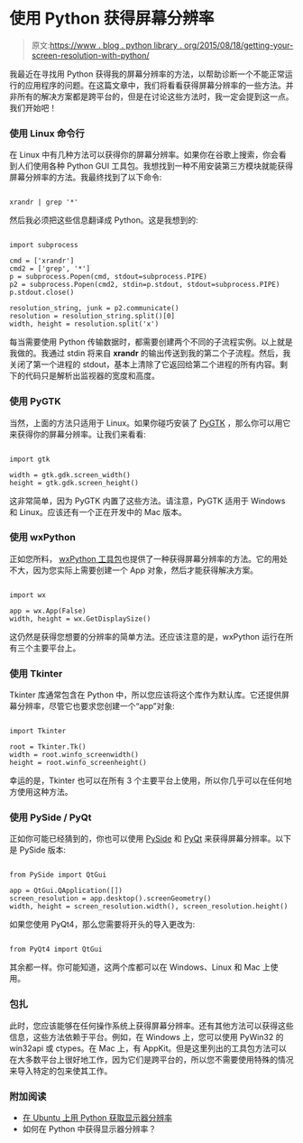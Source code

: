 # 使用 Python 获得屏幕分辨率

> 原文:[https://www . blog . python library . org/2015/08/18/getting-your-screen-resolution-with-python/](https://www.blog.pythonlibrary.org/2015/08/18/getting-your-screen-resolution-with-python/)

我最近在寻找用 Python 获得我的屏幕分辨率的方法，以帮助诊断一个不能正常运行的应用程序的问题。在这篇文章中，我们将看看获得屏幕分辨率的一些方法。并非所有的解决方案都是跨平台的，但是在讨论这些方法时，我一定会提到这一点。我们开始吧！

### 使用 Linux 命令行

在 Linux 中有几种方法可以获得你的屏幕分辨率。如果你在谷歌上搜索，你会看到人们使用各种 Python GUI 工具包。我想找到一种不用安装第三方模块就能获得屏幕分辨率的方法。我最终找到了以下命令:

```

xrandr | grep '*'

```

然后我必须把这些信息翻译成 Python。这是我想到的:

```

import subprocess

cmd = ['xrandr']
cmd2 = ['grep', '*']
p = subprocess.Popen(cmd, stdout=subprocess.PIPE)
p2 = subprocess.Popen(cmd2, stdin=p.stdout, stdout=subprocess.PIPE)
p.stdout.close()

resolution_string, junk = p2.communicate()
resolution = resolution_string.split()[0]
width, height = resolution.split('x')

```

每当需要使用 Python 传输数据时，都需要创建两个不同的子流程实例。以上就是我做的。我通过 stdin 将来自 **xrandr** 的输出传送到我的第二个子流程。然后，我关闭了第一个进程的 stdout，基本上清除了它返回给第二个进程的所有内容。剩下的代码只是解析出监视器的宽度和高度。

### 使用 PyGTK

当然，上面的方法只适用于 Linux。如果你碰巧安装了 [PyGTK](http://www.pygtk.org/) ，那么你可以用它来获得你的屏幕分辨率。让我们来看看:

```

import gtk

width = gtk.gdk.screen_width()
height = gtk.gdk.screen_height()

```

这非常简单，因为 PyGTK 内置了这些方法。请注意，PyGTK 适用于 Windows 和 Linux。应该还有一个正在开发中的 Mac 版本。

### 使用 wxPython

正如您所料， [wxPython 工具包](http://wxpython.org/)也提供了一种获得屏幕分辨率的方法。它的用处不大，因为您实际上需要创建一个 App 对象，然后才能获得解决方案。

```

import wx

app = wx.App(False)
width, height = wx.GetDisplaySize()

```

这仍然是获得您想要的分辨率的简单方法。还应该注意的是，wxPython 运行在所有三个主要平台上。

### 使用 Tkinter

Tkinter 库通常包含在 Python 中，所以您应该将这个库作为默认库。它还提供屏幕分辨率，尽管它也要求您创建一个“app”对象:

```

import Tkinter

root = Tkinter.Tk()
width = root.winfo_screenwidth()
height = root.winfo_screenheight()

```

幸运的是，Tkinter 也可以在所有 3 个主要平台上使用，所以你几乎可以在任何地方使用这种方法。

### 使用 PySide / PyQt

正如你可能已经猜到的，你也可以使用 [PySide](https://pypi.python.org/pypi/PySide/1.2.2) 和 [PyQt](https://www.riverbankcomputing.com/software/pyqt/intro) 来获得屏幕分辨率。以下是 PySide 版本:

```

from PySide import QtGui

app = QtGui.QApplication([])
screen_resolution = app.desktop().screenGeometry()
width, height = screen_resolution.width(), screen_resolution.height()

```

如果您使用 PyQt4，那么您需要将开头的导入更改为:

```

from PyQt4 import QtGui

```

其余都一样。你可能知道，这两个库都可以在 Windows、Linux 和 Mac 上使用。

### 包扎

此时，您应该能够在任何操作系统上获得屏幕分辨率。还有其他方法可以获得这些信息，这些方法依赖于平台。例如，在 Windows 上，您可以使用 PyWin32 的 win32api 或 ctypes。在 Mac 上，有 AppKit。但是这里列出的工具包方法可以在大多数平台上很好地工作，因为它们是跨平台的，所以您不需要使用特殊的情况来导入特定的包来使其工作。

### 附加阅读

*   [在 Ubuntu 上用 Python 获取显示器分辨率](http://stackoverflow.com/questions/3597965/getting-monitor-resolution-in-python-on-ubuntu)
*   如何在 Python 中获得显示器分辨率？